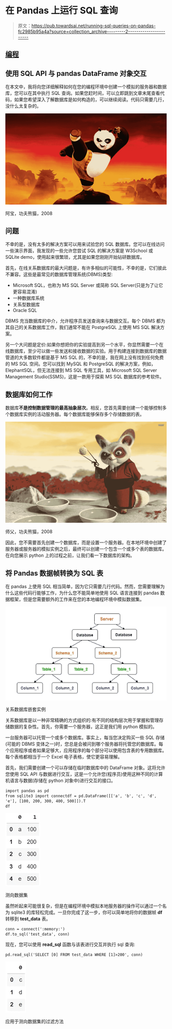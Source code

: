 # 在 Pandas 上运行 SQL 查询

> 原文：<https://pub.towardsai.net/running-sql-queries-on-pandas-fc2985b95a4a?source=collection_archive---------2----------------------->

## [编程](https://towardsai.net/p/category/programming)

## 使用 SQL API 与 pandas DataFrame 对象交互

在本文中，我将向您详细解释如何在您的编程环境中创建一个模拟的服务器和数据库，您可以在其中执行 SQL 查询。如果您赶时间，可以立即跳到文章末尾查看代码，如果您希望深入了解数据库是如何构造的，可以继续阅读。代码只需要几行，没什么太复杂的。

![](img/e3f904944d68530a80da6483d6abecc3.png)

阿宝，功夫熊猫，2008

## 问题

不幸的是，没有太多的解决方案可以用来试验您的 SQL 数据库。您可以在线访问一些演示界面，我发现的一些允许您尝试 SQL 的解决方案是 W3School 或 SQLite demo，使用起来很繁琐，尤其是如果您刚刚开始钻研数据库。

首先，在线关系数据库的最大问题是，有许多相似的可能性，不幸的是，它们彼此不兼容。这些是最常见的数据库管理系统(DBMS)类型:

*   Microsoft SQL，也称为 MS SQL Server 或简称 SQL Server(只是为了让它更容易混淆)
*   一种数据库系统
*   关系型数据库
*   Oracle SQL

DBMS 充当数据库的中介，允许程序员发送查询来与数据交互。每个 DBMS 都为其自己的关系数据库工作，我们通常不能在 PostgreSQL 上使用 MS SQL 解决方案。

另一个大问题是定价:如果你想把你的实验提高到另一个水平，你显然需要一个在线数据库，至少可以做一些发送和接收数据的实验。用于构建连接到数据库的数据管道的大多数软件都是基于 MS SQL 的，不幸的是，我在网上没有找到任何免费的 MS SQL 空间。您可以找到 MySQL 和 PostgreSQL 的解决方案，例如，ElephantSQL，但无法连接到 MS SQL 专用工具，如 Microsoft SQL Server Management Studio(SSMS)，这是一款用于探索 MS SQL 数据库的参考软件。

## 数据库如何工作

数据库**不是控制数据管理的最高抽象层次**。相反，您首先需要创建一个能够控制多个数据库实例的活动服务器。每个数据库能够保存多个存储数据的表。

![](img/a0a4d27fecab298fc1bd1941ee8afc88.png)

师父，功夫熊猫，2008

因此，您不需要首先创建一个数据库，而是设置一个服务器。在本地环境中创建了服务器或服务器的模拟实例之后，最终可以创建一个包含一个或多个表的数据库。在向您展示 python 上的过程之前，让我们看一下数据库的架构。

## 将 Pandas 数据帧转换为 SQL 表

在 pandas 上使用 SQL 相当简单，因为它只需要几行代码。然而，您需要理解为什么这些代码行能够工作，为什么您不能简单地使用 SQL 语言连接到 pandas 数据框架，但是您需要额外的工作来在您的本地编程环境中模拟数据集。

![](img/82799aa7b3bb75c38522bafdaf88473e.png)

关系数据库嵌套实例

关系数据库是以一种非常精确的方式组织的:有不同的结构层次用于掌握和管理存储数据的复杂性。首先，你需要一个服务器，这正是我们用 python 模拟的。

一台服务器可以托管一个或多个数据库。事实上，每当您决定购买一些 SQL 存储(可能的 DBMS 变体之一)时，您总是会被问到哪个服务器将托管您的数据库。每个应用程序或者如果足够大，应用程序的每个部分可以使用包含表的专用数据库。每个表格都相当于一个 Excel 电子表格，使它更容易理解。

首先，我们需要创建一个可以存储在临时数据库中的 DataFrame 对象。这将允许您使用 SQL API 与数据进行交互，这是一个允许您(程序员)使用这种不同的计算机语言与数据(存储在 python 对象中)进行交互的接口。

```
import pandas as pd
from sqlite3 import connectdf = pd.DataFrame([['a', 'b', 'c', 'd', 'e'], [100, 200, 300, 400, 500]]).T
df
```

![](img/839d878b0fed3f41bb5e58432cb13690.png)

测向数据集

虽然听起来可能很复杂，但是在编程环境中模拟本地服务器的操作可以通过一个名为 sqlite3 的库轻松完成。一旦你完成了这一步，你可以简单地将你的数据帧 **df** 转移到 **test_data** 表。

```
conn = connect(':memory:')
df.to_sql('test_data', conn)
```

现在，您可以使用 **read_sql** 函数与该表进行交互并执行 sql 查询:

```
pd.read_sql('SELECT [0] FROM test_data WHERE [1]>200', conn)
```

![](img/b1c539e78906d469abf598c6d43ce416.png)

应用于测向数据集的过滤方法